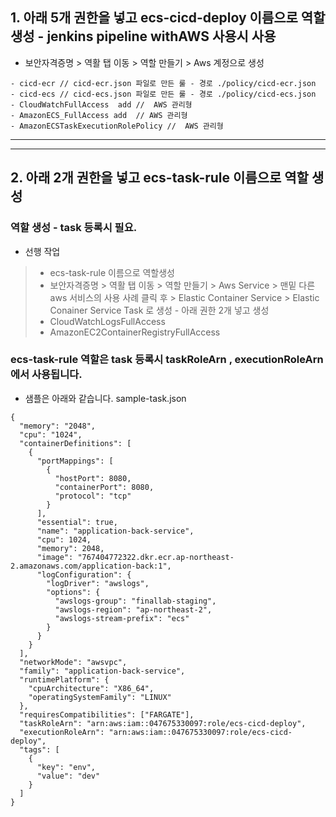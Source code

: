 ## 1. 아래 5개 권한을 넣고 ecs-cicd-deploy 이름으로 역할 생성 - jenkins pipeline withAWS 사용시 사용
- 보안자격증명 > 역활 탭 이동 > 역할 만들기 > Aws 계정으로 생성 
```
- cicd-ecr // cicd-ecr.json 파일로 만든 룰 - 경로 ./policy/cicd-ecr.json
- cicd-ecs // cicd-ecs.json 파일로 만든 룰 - 경로 ./policy/cicd-ecs.json
- CloudWatchFullAccess  add //	AWS 관리형
- AmazonECS_FullAccess add  // AWS 관리형	
- AmazonECSTaskExecutionRolePolicy //  AWS 관리형	
```
---
---

## 2. 아래 2개 권한을 넣고 ecs-task-rule 이름으로 역할 생성 
### 역할 생성 - task 등록시 필요.
 -  선행 작업
 > -  ecs-task-rule 이름으로 역할생성
 > - 보안자격증명 > 역활 탭 이동 > 역할 만들기 > Aws Service > 맨밑 다른 aws 서비스의 사용 사례 클릭 후 >
 >  Elastic Container Service > Elastic Conainer Service Task 로 생성 -  아래 권한 2개 넣고 생성
 > -  CloudWatchLogsFullAccess	
 > -  AmazonEC2ContainerRegistryFullAccess
 
### ecs-task-rule 역할은 task 등록시 taskRoleArn , executionRoleArn 에서 사용됩니다.
- 샘플은 아래와 같습니다. sample-task.json 
```
{
  "memory": "2048",
  "cpu": "1024",
  "containerDefinitions": [
    {
      "portMappings": [
        {
          "hostPort": 8080,
          "containerPort": 8080,
          "protocol": "tcp"
        }
      ],
      "essential": true,
      "name": "application-back-service",
      "cpu": 1024,
      "memory": 2048,
      "image": "767404772322.dkr.ecr.ap-northeast-2.amazonaws.com/application-back:1",
      "logConfiguration": {
        "logDriver": "awslogs",
        "options": {
          "awslogs-group": "finallab-staging",
          "awslogs-region": "ap-northeast-2",
          "awslogs-stream-prefix": "ecs"
        }
      }
    }
  ],
  "networkMode": "awsvpc",
  "family": "application-back-service",
  "runtimePlatform": {
    "cpuArchitecture": "X86_64",
    "operatingSystemFamily": "LINUX"
  },
  "requiresCompatibilities": ["FARGATE"],
  "taskRoleArn": "arn:aws:iam::047675330097:role/ecs-cicd-deploy",
  "executionRoleArn": "arn:aws:iam::047675330097:role/ecs-cicd-deploy",
  "tags": [
    {
      "key": "env",
      "value": "dev"
    }
  ]
}

```